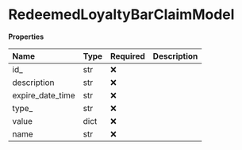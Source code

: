 # RedeemedLoyaltyBarClaimModel

**Properties**

| Name             | Type | Required | Description |
| :--------------- | :--- | :------- | :---------- |
| id\_             | str  | ❌       |             |
| description      | str  | ❌       |             |
| expire_date_time | str  | ❌       |             |
| type\_           | str  | ❌       |             |
| value            | dict | ❌       |             |
| name             | str  | ❌       |             |

<!-- This file was generated by liblab | https://liblab.com/ -->
